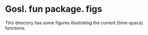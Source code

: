 # Gosl. fun package. figs

This directory has some figures illustrating the current (time-space) functions.
